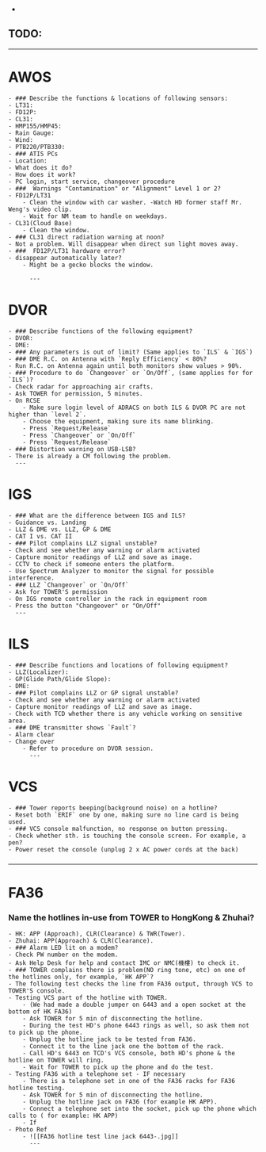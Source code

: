 -
## TODO:
- ---
# AWOS
	- ### Describe the functions & locations of following sensors:
	- LT31:
	- FD12P:
	- CL31:
	- HMP155/HMP45:
	- Rain Gauge:
	- Wind:
	- PTB220/PTB330:
	- ### ATIS PCs
	- Location:
	- What does it do?
	- How does it work?
	- PC login, start service, changeover procedure
	- ###  Warnings "Contamination" or "Alignment" Level 1 or 2?
	- FD12P/LT31
		- Clean the window with car washer. -Watch HD former staff Mr. Weng's video clip.
		- Wait for NM team to handle on weekdays.
	- CL31(Cloud Base)
		- Clean the window.
	- ### CL31 direct radiation warning at noon?
	- Not a problem. Will disappear when direct sun light moves away.
	- ###  FD12P/LT31 hardware error?
	- disappear automatically later?
		- Might be a gecko blocks the window.
		  
		  ---
# DVOR
	- ### Describe functions of the following equipment?
	- DVOR:
	- DME:
	- ### Any parameters is out of limit? (Same applies to `ILS` & `IGS`)
	- ### DME R.C. on Antenna with `Reply Efficiency` < 80%?
	- Run R.C. on Antenna again until both monitors show values > 90%.
	- ### Procedure to do `Changeover` or `On/Off`, (same applies for for `ILS`)?
	- Check radar for approaching air crafts.
	- Ask TOWER for permission, 5 minutes.
	- On RCSE
		- Make sure login level of ADRACS on both ILS & DVOR PC are not higher than `level 2`.
		- Choose the equipment, making sure its name blinking.
		- Press `Request/Release`
		- Press `Changeover` or `On/Off`
		- Press `Request/Release`
	- ### Distortion warning on USB-LSB?
	- There is already a CM following the problem.
	  ---
# IGS
	- ### What are the difference between IGS and ILS?
	- Guidance vs. Landing
	- LLZ & DME vs. LLZ, GP & DME
	- CAT I vs. CAT II
	- ### Pilot complains LLZ signal unstable?
	- Check and see whether any warning or alarm activated
	- Capture monitor readings of LLZ and save as image.
	- CCTV to check if someone enters the platform.
	- Use Spectrum Analyzer to monitor the signal for possible interference.
	- ### LLZ `Changeover` or `On/Off`
	- Ask for TOWER'S permission
	- On IGS remote controller in the rack in equipment room
	- Press the button "Changeover" or "On/Off"
	  ---
# ILS
	- ### Describe functions and locations of following equipment?
	- LLZ(Localizer):
	- GP(Glide Path/Glide Slope):
	- DME:
	- ### Pilot complains LLZ or GP signal unstable?
	- Check and see whether any warning or alarm activated
	- Capture monitor readings of LLZ and save as image.
	- Check with TCD whether there is any vehicle working on sensitive area.
	- ### DME transmitter shows `Fault`?
	- Alarm clear
	- Change over
		- Refer to procedure on DVOR session.
		  ---
# VCS
	- ### Tower reports beeping(background noise) on a hotline?
	- Reset both `ERIF` one by one, making sure no line card is being used.
	- ### VCS console malfunction, no response on button pressing.
	- Check whether sth. is touching the console screen. For example, a pen?
	- Power reset the console (unplug 2 x AC power cords at the back)
### 

---
# FA36
### Name the hotlines  in-use from TOWER to HongKong & Zhuhai?
	- HK: APP (Approach), CLR(Clearance) & TWR(Tower).
	- Zhuhai: APP(Approach) & CLR(Clearance).
	- ### Alarm LED lit on a modem?
	- Check PW number on the modem.
	- Ask Help Desk for help and contact IMC or NMC(機樓) to check it.
	- ### TOWER complains there is problem(NO ring tone, etc) on one of the hotlines only, for example, `HK APP`?
	- The following test checks the line from FA36 output, through VCS to TOWER'S console.
	- Testing VCS part of the hotline with TOWER.
		- (We had made a double jumper on 6443 and a open socket at the bottom of HK FA36)
		- Ask TOWER for 5 min of disconnecting the hotline.
		- During the test HD's phone 6443 rings as well, so ask them not to pick up the phone.
		- Unplug the hotline jack to be tested from FA36.
		- Connect it to the line jack one the bottom of the rack.
		- Call HD's 6443 on TCD's VCS console, both HD's phone & the hotline on TOWER will ring.
		- Wait for TOWER to pick up the phone and do the test.
	- Testing FA36 with a telephone set - IF necessary
		- There is a telephone set in one of the FA36 racks for FA36 hotline testing.
		- Ask TOWER for 5 min of disconnecting the hotline.
		- Unplug the hotline jack on FA36 (for example HK APP).
		- Connect a telephone set into the socket, pick up the phone which calls to ( for example: HK APP)
		- If
	- Photo Ref
		- ![[FA36 hotline test line jack 6443-.jpg]]
		  ---